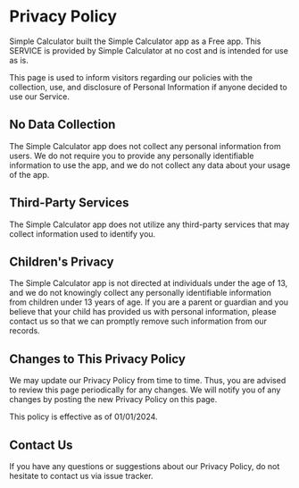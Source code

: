 # Privacy Policy

Simple Calculator built the Simple Calculator app as a Free app. This SERVICE is provided by Simple Calculator at no cost and is intended for use as is.

This page is used to inform visitors regarding our policies with the collection, use, and disclosure of Personal Information if anyone decided to use our Service.

## No Data Collection

The Simple Calculator app does not collect any personal information from users. We do not require you to provide any personally identifiable information to use the app, and we do not collect any data about your usage of the app.

## Third-Party Services

The Simple Calculator app does not utilize any third-party services that may collect information used to identify you.

## Children's Privacy

The Simple Calculator app is not directed at individuals under the age of 13, and we do not knowingly collect any personally identifiable information from children under 13 years of age. If you are a parent or guardian and you believe that your child has provided us with personal information, please contact us so that we can promptly remove such information from our records.

## Changes to This Privacy Policy

We may update our Privacy Policy from time to time. Thus, you are advised to review this page periodically for any changes. We will notify you of any changes by posting the new Privacy Policy on this page.

This policy is effective as of 01/01/2024.

## Contact Us

If you have any questions or suggestions about our Privacy Policy, do not hesitate to contact us via issue tracker.
